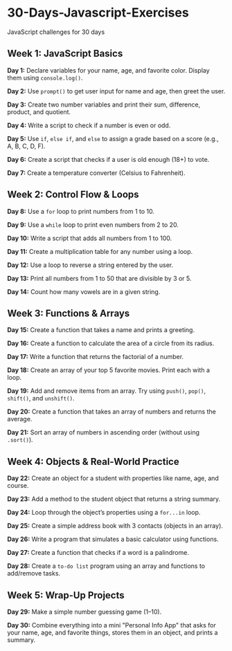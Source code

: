 # 30-Days-Javascript-Exercises
JavaScript challenges for 30 days

## Week 1: JavaScript Basics

**Day 1:** Declare variables for your name, age, and favorite color. Display them using `console.log()`.


**Day 2:** Use `prompt()` to get user input for name and age, then greet the user.


**Day 3:** Create two number variables and print their sum, difference, product, and quotient.


**Day 4:** Write a script to check if a number is even or odd.


**Day 5:** Use `if`, `else if`, and `else` to assign a grade based on a score (e.g., A, B, C, D, F).


**Day 6:** Create a script that checks if a user is old enough (18+) to vote.


**Day 7:** Create a temperature converter (Celsius to Fahrenheit).

## Week 2: Control Flow & Loops

**Day 8:** Use a `for` loop to print numbers from 1 to 10.


**Day 9:** Use a `while` loop to print even numbers from 2 to 20.


**Day 10:** Write a script that adds all numbers from 1 to 100.


**Day 11:** Create a multiplication table for any number using a loop.


**Day 12:** Use a loop to reverse a string entered by the user.


**Day 13:** Print all numbers from 1 to 50 that are divisible by 3 or 5.


**Day 14:** Count how many vowels are in a given string.

## Week 3: Functions & Arrays

**Day 15:** Create a function that takes a name and prints a greeting.


**Day 16:** Create a function to calculate the area of a circle from its radius.


**Day 17:** Write a function that returns the factorial of a number.


**Day 18:** Create an array of your top 5 favorite movies. Print each with a loop.


**Day 19:** Add and remove items from an array. Try using `push()`, `pop()`, `shift()`, and `unshift()`.


**Day 20:** Create a function that takes an array of numbers and returns the average.


**Day 21:** Sort an array of numbers in ascending order (without using `.sort()`).



## Week 4: Objects & Real-World Practice

**Day 22:** Create an object for a student with properties like name, age, and course.


**Day 23:** Add a method to the student object that returns a string summary.


**Day 24:** Loop through the object’s properties using a `for...in` loop.


**Day 25:** Create a simple address book with 3 contacts (objects in an array).


**Day 26:** Write a program that simulates a basic calculator using functions.


**Day 27:** Create a function that checks if a word is a palindrome.


**Day 28:** Create a `to-do list` program using an array and functions to add/remove tasks.

## Week 5: Wrap-Up Projects

**Day 29:** Make a simple number guessing game (1–10).


**Day 30:** Combine everything into a mini "Personal Info App" that asks for your name, age, and favorite things, stores them in an object, and prints a summary.